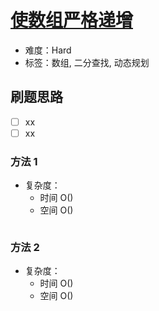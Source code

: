 # [使数组严格递增](https://leetcode-cn.com/problems/make-array-strictly-increasing/)

- 难度：Hard
- 标签：数组, 二分查找, 动态规划

## 刷题思路

- [ ] xx
- [ ] xx

### 方法 1

- 复杂度：
    - 时间 O()
    - 空间 O()

``` js

```

### 方法 2

- 复杂度：
    - 时间 O()
    - 空间 O()

``` js

```
